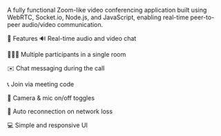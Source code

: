 A fully functional Zoom-like video conferencing application built using WebRTC, Socket.io, Node.js, and JavaScript, enabling real-time peer-to-peer audio/video communication.


🚀 Features
🔊 Real-time audio and video chat

🧑‍🤝‍🧑 Multiple participants in a single room

✉️ Chat messaging during the call

📞 Join via meeting code

📸 Camera & mic on/off toggles

🔁 Auto reconnection on network loss

💻 Simple and responsive UI
